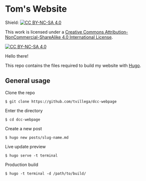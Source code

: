 # Tom's Website

Shield: [![CC BY-NC-SA 4.0][cc-by-nc-sa-shield]][cc-by-nc-sa]

This work is licensed under a
[Creative Commons Attribution-NonCommercial-ShareAlike 4.0 International License][cc-by-nc-sa].

[![CC BY-NC-SA 4.0][cc-by-nc-sa-image]][cc-by-nc-sa]

[cc-by-nc-sa]: http://creativecommons.org/licenses/by-nc-sa/4.0/
[cc-by-nc-sa-image]: https://licensebuttons.net/l/by-nc-sa/4.0/88x31.png
[cc-by-nc-sa-shield]: https://img.shields.io/badge/License-CC%20BY--NC--SA%204.0-lightgrey.svg

Hello there!

This repo contains the files required to build my website with [Hugo](https://gohugo.io).

## General usage

Clone the repo
```
$ git clone https://github.com/tvillega/dcc-webpage
```

Enter the directory
```
$ cd dcc-webpage
```

Create a new post
```
$ hugo new posts/slug-name.md
```

Live update preview
```
$ hugo serve -t terminal
```

Production build
```
$ hugo -t terminal -d /path/to/build/
```
